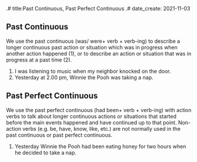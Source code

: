 .# title:Past Continuous, Past Perfect Continuous
.# date_create: 2021-11-03

## Past Continuous

We use the past continuous (was/ were+ verb + verb-ing) to describe a longer continuous past action or situation which was in progress when another action happened (1), or to describe an action or situation that was in progress at a past time (2).

1. I was listening to music when my neighbor knocked on the door.
2. Yesterday at 2.00 pm, Winnie the Pooh was taking a nap.

## Past Perfect Continuous

We use the past perfect continuous (had been+ verb + verb-ing) with action verbs to talk about longer continuous actions or situations that started before the main events happened and have continued up to that point. Non-action verbs (e.g. be, have, know, like, etc.) are not normally used in the past continuous or past perfect continuous.

1. Yesterday Winnie the Pooh had been eating honey for two hours when he decided to take a nap.
